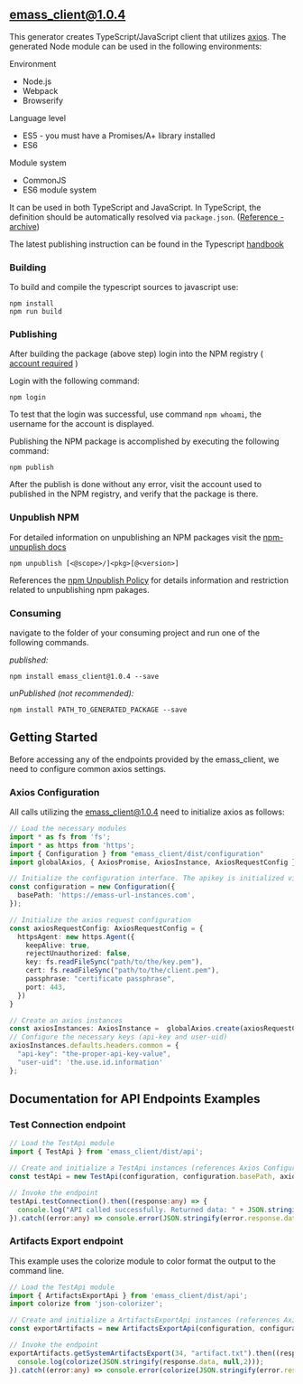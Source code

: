 ## emass_client@1.0.4

This generator creates TypeScript/JavaScript client that utilizes [axios](https://github.com/axios/axios). The generated Node module can be used in the following environments:

Environment
* Node.js
* Webpack
* Browserify

Language level
* ES5 - you must have a Promises/A+ library installed
* ES6

Module system
* CommonJS
* ES6 module system

It can be used in both TypeScript and JavaScript. In TypeScript, the definition should be automatically resolved via `package.json`. ([Reference - archive](https://web.archive.org/web/20160412204540/https://www.typescriptlang.org/docs/handbook/typings-for-npm-packages.html))

The latest publishing instruction can be found in the Typescript [handbook](https://www.typescriptlang.org/docs/handbook/declaration-files/publishing.html) 

### Building

To build and compile the typescript sources to javascript use:
```
npm install
npm run build
```

### Publishing
After building the package (above step) login into the NPM registry ( [account required](https://www.npmjs.com/signup) ) 

Login with the following command:
```
npm login
``` 

To test that the login was successful, use command ```npm whoami```, the  username for the account is displayed.

Publishing the NPM package is accomplished by executing the following command:
```
npm publish
```

After the publish is done without any error, visit the account used to published in the NPM registry, and verify that the package is there.

### Unpublish NPM
For detailed information on unpublishing an NPM packages visit the [npm-unpuplish docs](https://docs.npmjs.com/cli/v8/commands/npm-unpublish)

```
npm unpublish [<@scope>/]<pkg>[@<version>]
```
References the [npm Unpublish Policy](https://docs.npmjs.com/policies/unpublish) for details information and restriction related to unpublishing npm pakages.

### Consuming

navigate to the folder of your consuming project and run one of the following commands.

_published:_

```
npm install emass_client@1.0.4 --save
```

_unPublished (not recommended):_

```
npm install PATH_TO_GENERATED_PACKAGE --save
```

## Getting Started
Before accessing any of the endpoints provided by the emass_client, we need to configure common axios settings.

### Axios Configuration
All calls utilizing the emass_client@1.0.4 need to initialize axios as follows:

```typescript
// Load the necessary modules
import * as fs from 'fs';
import * as https from 'https';
import { Configuration } from "emass_client/dist/configuration"
import globalAxios, { AxiosPromise, AxiosInstance, AxiosRequestConfig } from 'emass_client/node_modules/axios';

// Initialize the configuration interface. The apikey is initialized via axios default headers.
const configuration = new Configuration({
  basePath: 'https://emass-url-instances.com',
});

// Initialize the axios request configuration
const axiosRequestConfig: AxiosRequestConfig = {
  httpsAgent: new https.Agent({
    keepAlive: true,
    rejectUnauthorized: false,
    key: fs.readFileSync("path/to/the/key.pem"),
    cert: fs.readFileSync("path/to/the/client.pem"),
    passphrase: "certificate passphrase",
    port: 443,
  })
}

// Create an axios instances
const axiosInstances: AxiosInstance =  globalAxios.create(axiosRequestConfig);
// Configure the necessary keys (api-key and user-uid)
axiosInstances.defaults.headers.common = {
  "api-key": "the-proper-api-key-value",
  "user-uid": 'the.use.id.information'
};

```
## Documentation for API Endpoints Examples
### Test Connection endpoint
```typescript
// Load the TestApi module
import { TestApi } from 'emass_client/dist/api';

// Create and initialize a TestApi instances (references Axios Configuration for proper parameters configurations)
const testApi = new TestApi(configuration, configuration.basePath, axiosInstances);

// Invoke the endpoint 
testApi.testConnection().then((response:any) => {
  console.log("API called successfully. Returned data: " + JSON.stringify(response.data, null,2));
}).catch((error:any) => console.error(JSON.stringify(error.response.data,null,2)));

```
### Artifacts Export endpoint
This example uses the colorize module to color format the output to the command line.
```typescript
// Load the TestApi module
import { ArtifactsExportApi } from 'emass_client/dist/api';
import colorize from 'json-colorizer';

// Create and initialize a ArtifactsExportApi instances (references Axios Configuration for proper parameters configurations)
const exportArtifacts = new ArtifactsExportApi(configuration, configuration.basePath, axiosInstances);

// Invoke the endpoint 
exportArtifacts.getSystemArtifactsExport(34, "artifact.txt").then((response:any) => {
  console.log(colorize(JSON.stringify(response.data, null,2)));
}).catch((error:any) => console.error(colorize(JSON.stringify(error.response.data,null,2))));

```
